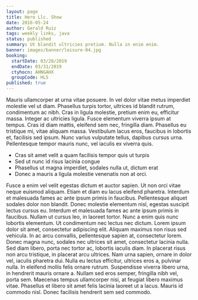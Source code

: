 ```yaml
---
layout: page
title: Hero Llc. Show
date: 2016-05-24
author: Gerald Ruiz
tags: weekly links, java
status: published
summary: Ut blandit ultricies pretium. Nulla in enim enim.
banner: images/banner/leisure-04.jpg
booking:
  startDate: 03/28/2019
  endDate: 03/31/2019
  ctyhocn: AHNGAHX
  groupCode: HLS
published: true
---
```

Mauris ullamcorper at urna vitae posuere. In vel dolor vitae metus imperdiet molestie vel ut diam. Phasellus turpis tortor, ultrices id blandit rutrum, condimentum ac nibh. Cras in ligula molestie, pretium enim eu, efficitur massa. Integer ac ultricies ligula. Fusce elementum viverra ipsum at tempus. Cras id diam mattis, eleifend sem nec, fringilla diam. Phasellus eu tristique mi, vitae aliquam massa. Vestibulum lacus eros, faucibus in lobortis et, facilisis sed ipsum. Nunc varius vulputate tellus, dapibus cursus urna. Pellentesque tempor mauris nunc, vel iaculis ex viverra quis.

* Cras sit amet velit a quam facilisis tempor quis ut turpis
* Sed ut nunc id risus lacinia congue
* Phasellus ut magna imperdiet, sodales nulla ut, dictum erat
* Donec a mauris a ligula molestie venenatis non at orci.

Fusce a enim vel velit egestas dictum et auctor sapien. Ut non orci vitae neque euismod aliquam. Etiam et diam eu lacus eleifend pharetra. Interdum et malesuada fames ac ante ipsum primis in faucibus. Pellentesque aliquet sodales dolor non blandit. Donec molestie elementum nisl, egestas suscipit lectus cursus eu. Interdum et malesuada fames ac ante ipsum primis in faucibus. Nullam ut cursus leo, in laoreet tortor. Nunc a enim quis nunc lobortis elementum. Ut condimentum nec lectus nec dictum. Lorem ipsum dolor sit amet, consectetur adipiscing elit. Aliquam maximus non risus sed vehicula. In ac arcu convallis, pellentesque sapien at, consectetur lorem. Donec magna nunc, sodales nec ultrices sit amet, consectetur lacinia nulla. Sed diam libero, porta nec tortor ac, lobortis iaculis diam.
In placerat risus non arcu tristique, in placerat arcu ultrices. Nam urna sapien, ornare in dolor vel, iaculis pharetra dui. Nulla eu lectus efficitur, ultrices eros a, pulvinar nulla. In eleifend mollis felis ornare rutrum. Suspendisse viverra libero urna, in hendrerit mauris ornare a. Nullam sed eros semper, fringilla nibh vel, porta sem. Maecenas tempus ullamcorper nisi, at feugiat libero maximus vitae. Phasellus et libero sit amet felis lacinia laoreet ut a lacus. Mauris id commodo nisl. Donec facilisis hendrerit sem sed commodo.
